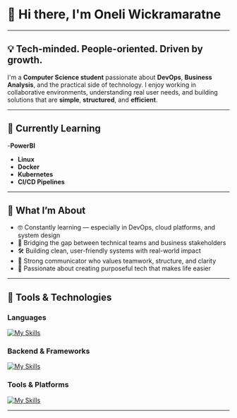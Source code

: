 # 👋 Hi there, I'm Oneli Wickramaratne

---

## 💡 Tech-minded. People-oriented. Driven by growth.

I'm a **Computer Science student** passionate about **DevOps**, **Business Analysis**, and the practical side of technology. I enjoy working in collaborative environments, understanding real user needs, and building solutions that are **simple**, **structured**, and **efficient**.

---

## 🌱 Currently Learning
-**PowerBI**
- **Linux**
- **Docker**
- **Kubernetes**
- **CI/CD Pipelines**

---

## 🚀 What I’m About

- 🤓 Constantly learning — especially in DevOps, cloud platforms, and system design  
- 🧩 Bridging the gap between technical teams and business stakeholders  
- 🛠 Building clean, user-friendly systems with real-world impact  
- 💬 Strong communicator who values teamwork, structure, and clarity  
- 🤍 Passionate about creating purposeful tech that makes life easier

---

## 🧰 Tools & Technologies

### Languages  
[![My Skills](https://skillicons.dev/icons?i=java,python,html,css,javascript,c&perline=8)](https://skillicons.dev)

### Backend & Frameworks  
[![My Skills](https://skillicons.dev/icons?i=dotnet,azure&perline=4)](https://skillicons.dev)  

### Tools & Platforms  
[![My Skills](https://skillicons.dev/icons?i=git,github,azure,postman&perline=4)](https://skillicons.dev)

---

<!-- GitHub Stats (Optional)
![Oneli's GitHub Stats](https://github-readme-stats.vercel.app/api?username=OneliWickramaratne&show_icons=true&theme=calm)
-->

<!-- You can add pinned repositories or project highlights here later if needed -->

